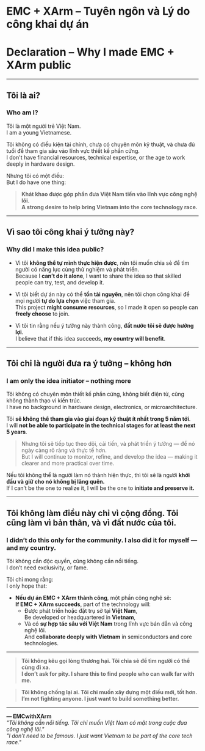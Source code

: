 # EMC + XArm – Tuyên ngôn và Lý do công khai dự án  
# Declaration – Why I made EMC + XArm public

---

## Tôi là ai?  
### Who am I?

Tôi là một người trẻ Việt Nam.  
I am a young Vietnamese.

Tôi không có điều kiện tài chính, chưa có chuyên môn kỹ thuật, và chưa đủ tuổi để tham gia sâu vào lĩnh vực thiết kế phần cứng.  
I don't have financial resources, technical expertise, or the age to work deeply in hardware design.  

Nhưng tôi có một điều:  
But I do have one thing:  
> **Khát khao được góp phần đưa Việt Nam tiến vào lĩnh vực công nghệ lõi.**  
> **A strong desire to help bring Vietnam into the core technology race.**

---

## Vì sao tôi công khai ý tưởng này?  
### Why did I make this idea public?

- Vì tôi **không thể tự mình thực hiện được**, nên tôi muốn chia sẻ để tìm người có năng lực cùng thử nghiệm và phát triển.  
  Because I **can’t do it alone**, I want to share the idea so that skilled people can try, test, and develop it.

- Vì tôi biết dự án này có thể **tốn tài nguyên**, nên tôi chọn công khai để mọi người **tự do lựa chọn** việc tham gia.  
  This project **might consume resources**, so I made it open so people can **freely choose** to join.

- Vì tôi tin rằng nếu ý tưởng này thành công, **đất nước tôi sẽ được hưởng lợi**.  
  I believe that if this idea succeeds, **my country will benefit**.

---

## Tôi chỉ là người đưa ra ý tưởng – không hơn  
### I am only the idea initiator – nothing more

Tôi không có chuyên môn thiết kế phần cứng, không biết điện tử, cũng không thành thạo vi kiến trúc.  
I have no background in hardware design, electronics, or microarchitecture.

Tôi **sẽ không thể tham gia vào giai đoạn kỹ thuật ít nhất trong 5 năm tới**.  
I will **not be able to participate in the technical stages for at least the next 5 years**.

> Nhưng tôi sẽ tiếp tục theo dõi, cải tiến, và phát triển ý tưởng — để nó ngày càng rõ ràng và thực tế hơn.  
> But I will continue to monitor, refine, and develop the idea — making it clearer and more practical over time.

Nếu tôi không thể là người làm nó thành hiện thực, thì tôi sẽ là người **khởi đầu và giữ cho nó không bị lãng quên.**  
If I can’t be the one to realize it, I will be the one to **initiate and preserve it.**

---

## Tôi không làm điều này chỉ vì cộng đồng. Tôi cũng làm vì bản thân, và vì đất nước của tôi.  
### I didn’t do this only for the community. I also did it for myself — and my country.

Tôi không cần độc quyền, cũng không cần nổi tiếng.  
I don’t need exclusivity, or fame.

Tôi chỉ mong rằng:  
I only hope that:

- **Nếu dự án EMC + XArm thành công**, một phần công nghệ sẽ:  
  **If EMC + XArm succeeds**, part of the technology will:
  - Được phát triển hoặc đặt trụ sở tại **Việt Nam**,  
    Be developed or headquartered in **Vietnam**,
  - Và có **sự hợp tác sâu với Việt Nam** trong lĩnh vực bán dẫn và công nghệ lõi.  
    And **collaborate deeply with Vietnam** in semiconductors and core technologies.

---

> **Tôi không kêu gọi lòng thương hại. Tôi chia sẻ để tìm người có thể cùng đi xa.**  
> **I don’t ask for pity. I share this to find people who can walk far with me.**

> **Tôi không chống lại ai. Tôi chỉ muốn xây dựng một điều mới, tốt hơn.**  
> **I’m not fighting anyone. I just want to build something better.**

---

**— EMCwithXArm**  
*"Tôi không cần nổi tiếng. Tôi chỉ muốn Việt Nam có mặt trong cuộc đua công nghệ lõi."*  
*"I don’t need to be famous. I just want Vietnam to be part of the core tech race."*